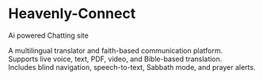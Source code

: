 # Heavenly-Connect
Ai powered Chatting site

A multilingual translator and faith-based communication platform.  
Supports live voice, text, PDF, video, and Bible-based translation.  
Includes blind navigation, speech-to-text, Sabbath mode, and prayer alerts.
